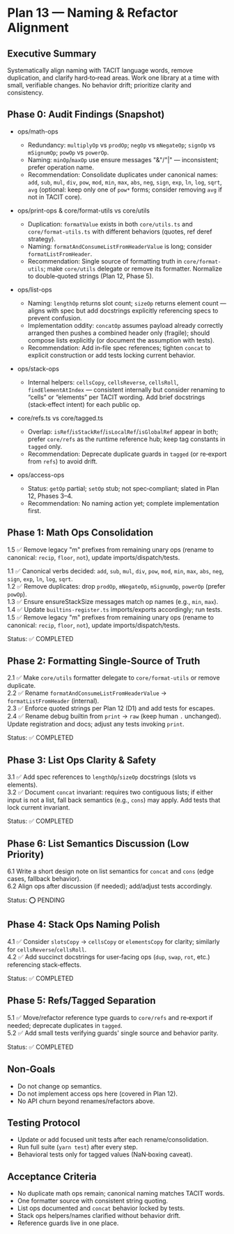 # Plan 13 — Naming & Refactor Alignment

## Executive Summary

Systematically align naming with TACIT language words, remove duplication, and clarify hard‑to‑read areas. Work one library at a time with small, verifiable changes. No behavior drift; prioritize clarity and consistency.

## Phase 0: Audit Findings (Snapshot)

- ops/math-ops
  - Redundancy: `multiplyOp` vs `prodOp`; `negOp` vs `mNegateOp`; `signOp` vs `mSignumOp`; `powOp` vs `powerOp`.
  - Naming: `minOp`/`maxOp` use ensure messages "&"/"|" — inconsistent; prefer operation name.
  - Recommendation: Consolidate duplicates under canonical names: `add`, `sub`, `mul`, `div`, `pow`, `mod`, `min`, `max`, `abs`, `neg`, `sign`, `exp`, `ln`, `log`, `sqrt`, `avg` (optional: keep only one of `pow*` forms; consider removing `avg` if not in TACIT core).

- ops/print-ops & core/format-utils vs core/utils
  - Duplication: `formatValue` exists in both `core/utils.ts` and `core/format-utils.ts` with different behaviors (quotes, ref deref strategy).
  - Naming: `formatAndConsumeListFromHeaderValue` is long; consider `formatListFromHeader`.
  - Recommendation: Single source of formatting truth in `core/format-utils`; make `core/utils` delegate or remove its formatter. Normalize to double‑quoted strings (Plan 12, Phase 5).

- ops/list-ops
  - Naming: `lengthOp` returns slot count; `sizeOp` returns element count — aligns with spec but add docstrings explicitly referencing specs to prevent confusion.
  - Implementation oddity: `concatOp` assumes payload already correctly arranged then pushes a combined header only (fragile); should compose lists explicitly (or document the assumption with tests).
  - Recommendation: Add in‑file spec references; tighten `concat` to explicit construction or add tests locking current behavior.

- ops/stack-ops
  - Internal helpers: `cellsCopy`, `cellsReverse`, `cellsRoll`, `findElementAtIndex` — consistent internally but consider renaming to “cells” or “elements” per TACIT wording. Add brief docstrings (stack‑effect intent) for each public op.

- core/refs.ts vs core/tagged.ts
  - Overlap: `isRef`/`isStackRef`/`isLocalRef`/`isGlobalRef` appear in both; prefer `core/refs` as the runtime reference hub; keep tag constants in `tagged` only.
  - Recommendation: Deprecate duplicate guards in `tagged` (or re‑export from `refs`) to avoid drift.

- ops/access-ops
  - Status: `getOp` partial; `setOp` stub; not spec‑compliant; slated in Plan 12, Phases 3–4.
  - Recommendation: No naming action yet; complete implementation first.

## Phase 1: Math Ops Consolidation

1.5 ✅ Remove legacy "m" prefixes from remaining unary ops (rename to canonical: `recip`, `floor`, `not`), update imports/dispatch/tests.

1.1 ✅ Canonical verbs decided: `add`, `sub`, `mul`, `div`, `pow`, `mod`, `min`, `max`, `abs`, `neg`, `sign`, `exp`, `ln`, `log`, `sqrt`.  
1.2 ✅ Remove duplicates: drop `prodOp`, `mNegateOp`, `mSignumOp`, `powerOp` (prefer `powOp`).  
1.3 ✅ Ensure ensureStackSize messages match op names (e.g., `min`, `max`).  
1.4 ✅ Update `builtins-register.ts` imports/exports accordingly; run tests.  
1.5 ✅ Remove legacy "m" prefixes from remaining unary ops (rename to canonical: `recip`, `floor`, `not`), update imports/dispatch/tests.

Status: ✅ COMPLETED

## Phase 2: Formatting Single‑Source of Truth

2.1 ✅ Make `core/utils` formatter delegate to `core/format-utils` or remove duplicate.  
2.2 ✅ Rename `formatAndConsumeListFromHeaderValue` → `formatListFromHeader` (internal).  
2.3 ✅ Enforce quoted strings per Plan 12 (D1) and add tests for escapes.  
2.4 ✅ Rename debug builtin from `print` → `raw` (keep human `.` unchanged). Update registration and docs; adjust any tests invoking `print`.

Status: ✅ COMPLETED

## Phase 3: List Ops Clarity & Safety

3.1 ✅ Add spec references to `lengthOp`/`sizeOp` docstrings (slots vs elements).  
3.2 ✅ Document `concat` invariant: requires two contiguous lists; if either input is not a list, fall back semantics (e.g., `cons`) may apply. Add tests that lock current invariant.

Status: ✅ COMPLETED

## Phase 6: List Semantics Discussion (Low Priority)

6.1 Write a short design note on list semantics for `concat` and `cons` (edge cases, fallback behavior).  
6.2 Align ops after discussion (if needed); add/adjust tests accordingly.

Status: ⭕ PENDING

## Phase 4: Stack Ops Naming Polish

4.1 ✅ Consider `slotsCopy` → `cellsCopy` or `elementsCopy` for clarity; similarly for `cellsReverse`/`cellsRoll`.  
4.2 ✅ Add succinct docstrings for user‑facing ops (`dup`, `swap`, `rot`, etc.) referencing stack‑effects.

Status: ✅ COMPLETED

## Phase 5: Refs/Tagged Separation

5.1 ✅ Move/refactor reference type guards to `core/refs` and re‑export if needed; deprecate duplicates in `tagged`.  
5.2 ✅ Add small tests verifying guards' single source and behavior parity.

Status: ✅ COMPLETED

## Non‑Goals

- Do not change op semantics.
- Do not implement access ops here (covered in Plan 12).
- No API churn beyond renames/refactors above.

## Testing Protocol

- Update or add focused unit tests after each rename/consolidation.
- Run full suite (`yarn test`) after every step.
- Behavioral tests only for tagged values (NaN‑boxing caveat).

## Acceptance Criteria

- No duplicate math ops remain; canonical naming matches TACIT words.
- One formatter source with consistent string quoting.
- List ops documented and `concat` behavior locked by tests.
- Stack ops helpers/names clarified without behavior drift.
- Reference guards live in one place.
